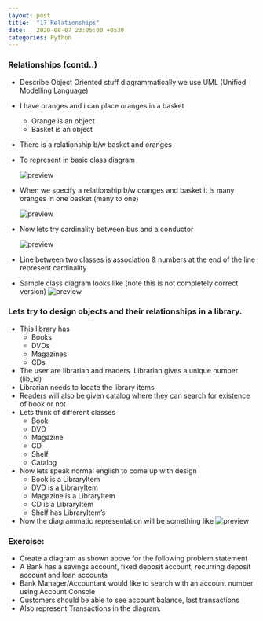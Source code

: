 ```yaml
---
layout: post
title:  "17 Relationships"
date:   2020-08-07 23:05:00 +0530
categories: Python
---
```

### Relationships (contd..)
* Describe Object Oriented stuff diagrammatically we use UML (Unified Modelling Language)
* I have oranges and i can place oranges in a basket
  * Orange is an object
  * Basket is an object
* There is a relationship b/w basket and oranges
* To represent in basic class diagram

  ![preview](../../../../assets/python53.png)

* When we specify a relationship b/w oranges and basket it is many oranges in one basket (many to one)
  
  ![preview](../../../../assets/python54.png)

* Now lets try cardinality between bus and a conductor

  ![preview](../../../../assets/python55.png)

* Line between two classes is association & numbers at the end of the line represent cardinality
* Sample class diagram looks like (note this is not completely correct version)
  ![preview](../../../../assets/python56.png)

### Lets try to design objects and their relationships in a library.
* This library has
  * Books
  * DVDs
  * Magazines
  * CDs
* The user are librarian and readers. Librarian gives a unique number (lib_id)
* Librarian needs to locate the library items
* Readers will also be given catalog where they can search for existence of book or not
* Lets think of different classes
  * Book
  * DVD
  * Magazine
  * CD
  * Shelf
  * Catalog
* Now lets speak normal english to come up with design
  * Book is a LibraryItem
  * DVD is a LibraryItem
  * Magazine is a LibraryItem
  * CD is a LibraryItem
  * Shelf has LibraryItem’s
* Now the diagrammatic representation will be something like
![preview](../../../../assets/python57.png)

### Exercise:
* Create a diagram as shown above for the following problem statement
* A Bank has a savings account, fixed deposit account, recurring deposit account and loan accounts
* Bank Manager/Accountant would like to search with an account number using Account Console
* Customers should be able to see account balance, last transactions
* Also represent Transactions in the diagram.
